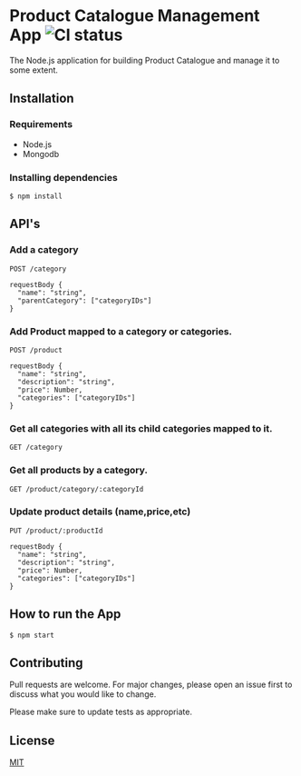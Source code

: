 # Product Catalogue Management App ![CI status](https://img.shields.io/badge/build-passing-brightgreen.svg)

The Node.js application for building Product Catalogue and manage it to some extent.

## Installation

### Requirements
* Node.js
* Mongodb

### Installing dependencies
`$ npm install `

## API's

### Add a category

```
POST /category

requestBody {
  "name": "string",
  "parentCategory": ["categoryIDs"]
}
```

### Add Product mapped to a category or categories.

```
POST /product

requestBody {
  "name": "string",
  "description": "string",
  "price": Number,
  "categories": ["categoryIDs"]
}

```

### Get all categories with all its child categories mapped to it.
```
GET /category
```

### Get all products by a category.

```
GET /product/category/:categoryId
```

### Update product details (name,price,etc)
```
PUT /product/:productId

requestBody {
  "name": "string",
  "description": "string",
  "price": Number,
  "categories": ["categoryIDs"]
}
```

## How to run the App
```
$ npm start
```

## Contributing
Pull requests are welcome. For major changes, please open an issue first to discuss what you would like to change.

Please make sure to update tests as appropriate.

## License
[MIT](https://choosealicense.com/licenses/mit/)